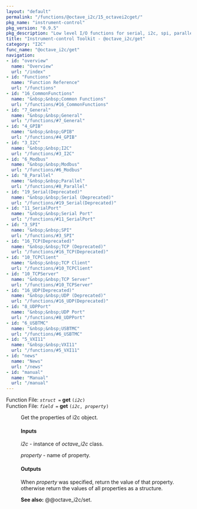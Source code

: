 ```yaml
---
layout: "default"
permalink: "/functions/@octave_i2c/15_octavei2cget/"
pkg_name: "instrument-control"
pkg_version: "0.9.5"
pkg_description: "Low level I/O functions for serial, i2c, spi, parallel, tcp, gpib, modbus, vxi11, udp and usbtmc interfaces."
title: "Instrument-control Toolkit - @octave_i2c/get"
category: "I2C"
func_name: "@octave_i2c/get"
navigation:
- id: "overview"
  name: "Overview"
  url: "/index"
- id: "Functions"
  name: "Function Reference"
  url: "/functions"
- id: "16_CommonFunctions"
  name: "&nbsp;&nbsp;Common Functions"
  url: "/functions/#16_CommonFunctions"
- id: "7_General"
  name: "&nbsp;&nbsp;General"
  url: "/functions/#7_General"
- id: "4_GPIB"
  name: "&nbsp;&nbsp;GPIB"
  url: "/functions/#4_GPIB"
- id: "3_I2C"
  name: "&nbsp;&nbsp;I2C"
  url: "/functions/#3_I2C"
- id: "6_Modbus"
  name: "&nbsp;&nbsp;Modbus"
  url: "/functions/#6_Modbus"
- id: "8_Parallel"
  name: "&nbsp;&nbsp;Parallel"
  url: "/functions/#8_Parallel"
- id: "19_Serial(Deprecated)"
  name: "&nbsp;&nbsp;Serial (Deprecated)"
  url: "/functions/#19_Serial(Deprecated)"
- id: "11_SerialPort"
  name: "&nbsp;&nbsp;Serial Port"
  url: "/functions/#11_SerialPort"
- id: "3_SPI"
  name: "&nbsp;&nbsp;SPI"
  url: "/functions/#3_SPI"
- id: "16_TCP(Deprecated)"
  name: "&nbsp;&nbsp;TCP (Deprecated)"
  url: "/functions/#16_TCP(Deprecated)"
- id: "10_TCPClient"
  name: "&nbsp;&nbsp;TCP Client"
  url: "/functions/#10_TCPClient"
- id: "10_TCPServer"
  name: "&nbsp;&nbsp;TCP Server"
  url: "/functions/#10_TCPServer"
- id: "16_UDP(Deprecated)"
  name: "&nbsp;&nbsp;UDP (Deprecated)"
  url: "/functions/#16_UDP(Deprecated)"
- id: "8_UDPPort"
  name: "&nbsp;&nbsp;UDP Port"
  url: "/functions/#8_UDPPort"
- id: "6_USBTMC"
  name: "&nbsp;&nbsp;USBTMC"
  url: "/functions/#6_USBTMC"
- id: "5_VXI11"
  name: "&nbsp;&nbsp;VXI11"
  url: "/functions/#5_VXI11"
- id: "news"
  name: "News"
  url: "/news"
- id: "manual"
  name: "Manual"
  url: "/manual"
---
```

<dl class="first-deftypefn">
<dt class="deftypefn" id="index-get"><span class="category-def">Function File: </span><span><code class="def-type"><var class="var">struct</var> =</code> <strong class="def-name">get</strong> <code class="def-code-arguments">(<var class="var">i2c</var>)</code><a class="copiable-link" href="#index-get"></a></span></dt>
<dt class="deftypefnx def-cmd-deftypefn" id="index-get-1"><span class="category-def">Function File: </span><span><code class="def-type"><var class="var">field</var> =</code> <strong class="def-name">get</strong> <code class="def-code-arguments">(<var class="var">i2c</var>, <var class="var">property</var>)</code><a class="copiable-link" href="#index-get-1"></a></span></dt>
<dd><p>Get the properties of i2c object.
</p>
<h4 class="subsubheading" id="Inputs"><span>Inputs<a class="copiable-link" href="#Inputs"></a></span></h4>
<p><var class="var">i2c</var> - instance of <var class="var">octave_i2c</var> class.<br>
</p>
<p><var class="var">property</var> - name of property.<br>
</p>
<h4 class="subsubheading" id="Outputs"><span>Outputs<a class="copiable-link" href="#Outputs"></a></span></h4>
<p>When <var class="var">property</var> was specified, return the value of that property.<br>
 otherwise return the values of all properties as a structure.<br>
</p>

<p><strong class="strong">See also:</strong> @@octave_i2c/set.
 </p></dd></dl>